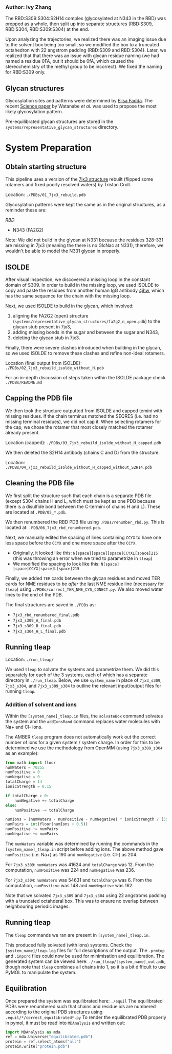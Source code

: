 ### Author: Ivy Zhang

The RBD:S309:S304:S2H14 complex (glycosylated at N343 in the RBD) was prepped as a whole, then split up into separate structures (RBD:S309, RBD:S304, RBD:S309:S304) at the end.

Upon analyzing the trajectories, we realized there was an imaging issue due to the solvent box being too small, so we modified the box to a truncated octahedron with 22 angstrom padding (RBD:S309 and RBD:S304). Later, we realized that that there was an issue with glycan residue naming (we had named a residue 0FA, but it should be 0fA, which caused the stereochemistry of the methyl group to be incorrect). We fixed the naming for RBD:S309 only.  

## Glycan structures

Glycosylation sites and patterns were determined by [Elisa Fadda](https://www.maynoothuniversity.ie/people/elisa-fadda). The recent [Science paper](https://science.sciencemag.org/content/early/2020/05/01/science.abb9983) by Watanabe *et al.* was used to propose the most likely glycosylation pattern.

Pre-equilibrated glycan structures are stored in the `systems/representative_glycan_structures` directory. 

# System Preparation

## Obtain starting structure
This pipeline uses a version of the [7jx3 structure](https://www.rcsb.org/structure/7JX3) rebuilt (flipped some rotamers and fixed poorly resolved waters) by Tristan Croll.

Location: `./PDBs/01_7jx3_rebuild.pdb`

Glycosylation patterns were kept the same as in the original structures, as a reminder these are:

*RBD*
* N343 (FA2G2)

Note: We did not build in the glycan at N331 because the residues 328-331 are missing in 7jx3 (meaning the there is no GlcNac at N331), therefore, we wouldn't be able to model the N331 glycan in properly.

## ISOLDE

After visual inspection, we discovered a missing loop in the constant domain of S309. In order to build in the missing loop, we used ISOLDE to copy and paste the residues from another human IgG antibody [4jhw](https://www.rcsb.org/structure/4jhw), which has the same sequence for the chain with the missing loop.

Next, we used ISOLDE to build in the glycan, which involved:

1) aligning the FA2G2 (open) structure (`systems/representative_glycan_structures/fa2g2_n_open.pdb`) to the glycan stub present in 7jx3, 
2) adding missing bonds in the sugar and between the sugar and N343, 
3) deleting the glycan stub in 7jx3. 

Finally, there were severe clashes introduced when building in the glycan, so we used ISOLDE to remove these clashes and refine non-ideal rotamers.

Location (final output from ISOLDE): `./PDBs/02_7jx3_rebuild_isolde_without_H.pdb`

For an in-depth discussion of steps taken within the ISOLDE package check `./PDBs/README.md`

## Capping the PDB file

We then took the structure outputted from ISOLDE and capped temini with missing residues. If the chain terminus matched the SEQRES (i.e. had no missing terminal residues), we did not cap it. When selecting rotamers for the cap, we chose the rotamer that most closely matched the rotamer already present.

Location (capped): `./PDBs/03_7jx3_rebuild_isolde_without_H_capped.pdb`

We then deleted the S2H14 antibody (chains C and D) from the structure.

Location: `./PDBs/04_7jx3_rebuild_isolde_without_H_capped_without_S2H14.pdb`

## Cleaning the PDB file

We first split the structure such that each chain is a separate PDB file (except S304 chains H and L, which must be kept as one PDB because there is a disulfide bond between the C-termini of chains H and L). These are located at `.PDB/05_*.pdb`. 

We then renumbered the RBD PDB file using `.PDBs/renumber_rbd.py`. This is located at: `.PDB/06_7jx3_rbd_renumbered.pdb`.

Next, we  manually edited the spacing of lines containing `CCYX` to have one less space before the `CCYX` and one more space after the `CCYX`.
- Originally, it looked like this: `N[space][space][space]CCYXL[space]215` (this was throwing an error when we tried to parametrize in `tleap`)
- We modified the spacing to look like this: `N[space][space]CCYX[space]L[space]215`

Finally, we added `TER` cards between the glycan residues and moved TER cards for NME residues to be _after_ the last NME residue line (necessary for `tleap`) using `./PDBs/correct_TER_NME_CYS_CONECT.py`. We also moved water lines to the end of the PDB.

The final structures are saved in `./PDBs` as:

* `7jx3_rbd_renumbered_final.pdb`
* `7jx3_s309_A_final.pdb`
* `7jx3_s309_B_final.pdb`
* `7jx3_s304_H_L_final.pdb`

## Running tleap

Location: `./run_tleap/`

We used `tleap` to solvate the systems and parametrize them. We did this separately for each of the 3 systems, each of which has a separate directory in `./run_tleap`. Below, we use `system_name` in place of `7jx3_s309`, `7jx3_s304`, and `7jx3_s309_s304` to outline the relevant input/output files for running `tleap`.

### Addition of solvent and ions

Within the `[system_name]_tleap.in` files, the `solvateBox` command solvates the system and the `addIonsRand` command replaces water molecules with Na+ and Cl- ions. 

The AMBER `tleap` program does not automatically work out the correct number of ions for a given system / system charge. In order for this to be determined we use the methodology from OpenMM (using `7jx3_s309_s304` as an example):

```python
from math import floor
numWaters = 70255
numPositive = 0
numNegative = 0 
totalCharge = 14
ionicStrength = 0.15

if totalCharge > 0:
    numNegative += totalCharge
else:
    numPositive -= totalCharge

numIons = (numWaters - numPositive - numNegative) * ionicStrength / (55.4)  # Pure water is about 55.4 molar (depending on temperature)
numPairs = int(floor(numIons + 0.5))
numPositive += numPairs
numNegative += numPairs
```

The `numWaters` variable was determined by running the commands in the `[system_name]_tleap.in` script before adding ions. The above method gave `numPositive` (i.e. Na+) as 190 and `numNegative` (i.e. Cl-) as 204.

For `7jx3_s309`: `numWaters` was 41624 and `totalCharge` was 12. From the computation, `numPositive` was 224 and `numNegative` was 236.

For `7jx3_s304`: `numWaters` was 54631 and `totalCharge` was 6. From the computation, `numPositive` was 148 and `numNegative` was 162.

Note that we solvated `7jx3_s309` and `7jx3_s304` using 22 angstroms padding with a truncated octahderal box. This was to ensure no overlap between neighbouring periodic images.

## Running tleap

The `tleap` commands we ran are present in `[system_name]_tleap.in`.

This produced fully solvated (with ions) systems. Check the `[system_name]/leap.log` files for full descriptions of the output. The `.prmtop` and `.inpcrd` files could now be used for minimisation and equilibration. The generated system can be viewed here: `./run_tleap/[system_name]_out.pdb`, though note that `tleap` combines all chains into 1, so it is a bit difficult to use PyMOL to manipulate the system.

## Equilibration

Once prepared the system was equilibrated here: `./equil`
The equilibrated PDBs were renumbered such that chains and residue ids are numbered according to the original PDB structures using `.equil/*/correct_equilibrated*.py`
To render the equilibrated PDB properly in pymol, it must be read into `MDAnalysis` and written out: 
```python
import MDAnalysis as mda
ref = mda.Universe("equilibrated.pdb")
protein = ref.select_atoms("all")
protein.write("protein.pdb")
```
